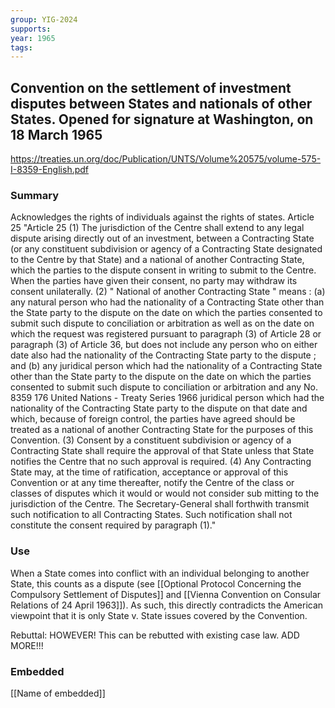 ```yaml
---
group: YIG-2024
supports: 
year: 1965
tags:
---
```

## Convention on the settlement of investment disputes between States and nationals of other States. Opened for signature at Washington, on 18 March 1965

https://treaties.un.org/doc/Publication/UNTS/Volume%20575/volume-575-I-8359-English.pdf

### Summary

Acknowledges the rights of individuals against the rights of states.
Article 25
"Article 25 
(1) The jurisdiction of the Centre shall extend to any legal dispute arising directly out of an investment, between a Contracting State (or any constituent subdivision or agency of a Contracting State designated to the Centre by that State) and a national of another Contracting State, which the parties to the dispute consent in writing to submit to the Centre. When the parties have given their consent, no party may withdraw its consent unilaterally. 
(2) " National of another Contracting State " means : (a) any natural person who had the nationality of a Contracting State other than the State party to the dispute on the date on which the parties consented to submit such dispute to conciliation or arbitration as well as on the date on which the request was registered pursuant to paragraph (3) of Article 28 or paragraph (3) of Article 36, but does not include any person who on either date also had the nationality of the Contracting State party to the dispute ; and (b) any juridical person which had the nationality of a Contracting State other than the State party to the dispute on the date on which the parties consented to submit such dispute to conciliation or arbitration and any No. 8359 176 United Nations - Treaty Series 1966 juridical person which had the nationality of the Contracting State party to the dispute on that date and which, because of foreign control, the parties have agreed should be treated as a national of another Contracting State for the purposes of this Convention. 
(3) Consent by a constituent subdivision or agency of a Contracting State shall require the approval of that State unless that State notifies the Centre that no such approval is required.
(4) Any Contracting State may, at the time of ratification, acceptance or approval of this Convention or at any time thereafter, notify the Centre of the class or classes of disputes which it would or would not consider sub mitting to the jurisdiction of the Centre. The Secretary-General shall forthwith transmit such notification to all Contracting States. Such notification shall not constitute the consent required by paragraph (1)."

### Use

When a State comes into conflict with an individual belonging to another State, this counts as a dispute (see [[Optional Protocol Concerning the Compulsory Settlement of Disputes]] and [[Vienna Convention on Consular Relations of 24 April 1963]]). As such, this directly contradicts the American viewpoint that it is only State v. State issues covered by the Convention.

Rebuttal:
HOWEVER! This can be rebutted with existing case law. ADD MORE!!!

### Embedded

[[Name of embedded]]